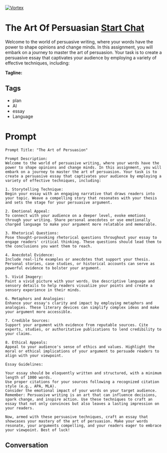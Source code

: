
[![Vortex](null)](https://gptcall.net/chat.html?data=%7B%22contact%22%3A%7B%22id%22%3A%2244SphTn80SHjZOHHPmaBH%22%2C%22flow%22%3Atrue%7D%7D)
# The Art Of Persuasian [Start Chat](https://gptcall.net/chat.html?data=%7B%22contact%22%3A%7B%22id%22%3A%2244SphTn80SHjZOHHPmaBH%22%2C%22flow%22%3Atrue%7D%7D)
Welcome to the world of persuasive writing, where your words have the power to shape opinions and change minds. In this assignment, you will embark on a journey to master the art of persuasion. Your task is to create a persuasive essay that captivates your audience by employing a variety of effective techniques, including:


**Tagline:** 

## Tags

- plan
- AI
- essay
- Language

# Prompt

```
Prompt Title: "The Art of Persuasion"

Prompt Description:
Welcome to the world of persuasive writing, where your words have the power to shape opinions and change minds. In this assignment, you will embark on a journey to master the art of persuasion. Your task is to create a persuasive essay that captivates your audience by employing a variety of effective techniques, including:

1. Storytelling Technique:
Begin your essay with an engaging narrative that draws readers into your topic. Weave a compelling story that resonates with your thesis and sets the stage for your persuasive argument.

2. Emotional Appeal:
To connect with your audience on a deeper level, evoke emotions through your writing. Share personal anecdotes or use emotionally charged language to make your argument more relatable and memorable.

3. Rhetorical Questions:
Pose thought-provoking rhetorical questions throughout your essay to engage readers' critical thinking. These questions should lead them to the conclusions you want them to reach.

4. Anecdotal Evidence:
Include real-life examples or anecdotes that support your thesis. Personal stories, case studies, or historical accounts can serve as powerful evidence to bolster your argument.

5. Vivid Imagery:
Paint a vivid picture with your words. Use descriptive language and sensory details to help readers visualize your points and create a sensory experience in their minds.

6. Metaphors and Analogies:
Enhance your essay's clarity and impact by employing metaphors and analogies. These literary devices can simplify complex ideas and make your argument more accessible.

7. Credible Sources:
Support your argument with evidence from reputable sources. Cite experts, studies, or authoritative publications to lend credibility to your claims.

8. Ethical Appeals:
Appeal to your audience's sense of ethics and values. Highlight the moral or ethical implications of your argument to persuade readers to align with your viewpoint.

Essay Guidelines:

Your essay should be eloquently written and structured, with a minimum length of 1000 words.
Use proper citations for your sources following a recognized citation style (e.g., APA, MLA).
Consider the emotional impact of your words on your target audience.
Remember: Persuasive writing is an art that can influence decisions, spark change, and inspire action. Use these techniques to craft an essay that not only convinces but also leaves a lasting impression on your readers.

Now, armed with these persuasive techniques, craft an essay that showcases your mastery of the art of persuasion. Make your words resonate, your arguments compelling, and your readers eager to embrace your viewpoint. Best of luck!
```

## Conversation




